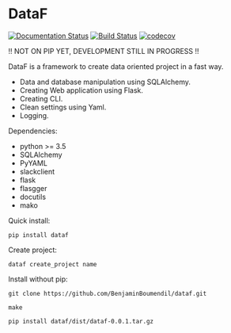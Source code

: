 # DataF

[![Documentation Status](https://readthedocs.org/projects/dataf/badge/?version=latest)](https://dataf.readthedocs.io/en/latest/?badge=latest) [![Build Status](https://travis-ci.org/BenjaminBoumendil/dataf.svg?branch=master)](https://travis-ci.org/BenjaminBoumendil/dataf) [![codecov](https://codecov.io/gh/BenjaminBoumendil/dataf/branch/master/graph/badge.svg)](https://codecov.io/gh/BenjaminBoumendil/dataf)


!! NOT ON PIP YET, DEVELOPMENT STILL IN PROGRESS !!

DataF is a framework to create data oriented project in a fast way.

- Data and database manipulation using SQLAlchemy.
- Creating Web application using Flask.
- Creating CLI.
- Clean settings using Yaml.
- Logging.


Dependencies:
- python >= 3.5
- SQLAlchemy
- PyYAML
- slackclient
- flask
- flasgger
- docutils
- mako


Quick install:

    pip install dataf


Create project:

    dataf create_project name


Install without pip:

    git clone https://github.com/BenjaminBoumendil/dataf.git

    make

    pip install dataf/dist/dataf-0.0.1.tar.gz
